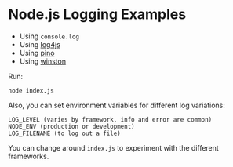 # Node.js Logging Examples

* Using `console.log`
* Using [log4js](https://log4js-node.github.io/log4js-node)
* Using [pino](https://github.com/pinojs/pino)
* Using [winston](https://github.com/winstonjs/winston#filtering-info-objects)


Run:

```
node index.js
```

Also, you can set environment variables for different log variations:

```
LOG_LEVEL (varies by framework, info and error are common)
NODE_ENV (production or development)
LOG_FILENAME (to log out a file)
```

You can change around `index.js` to experiment with the different frameworks.

